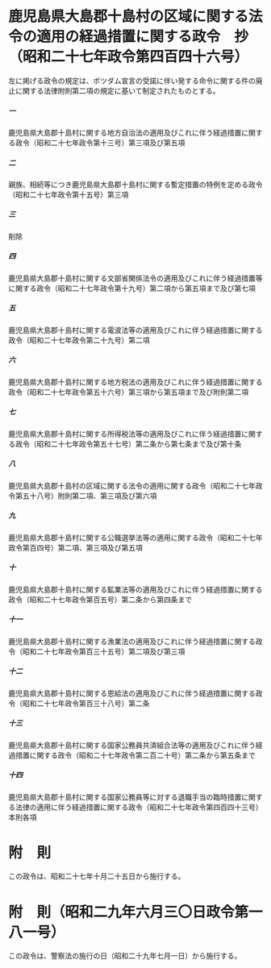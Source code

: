 # 鹿児島県大島郡十島村の区域に関する法令の適用の経過措置に関する政令　抄（昭和二十七年政令第四百四十六号）
左に掲げる政令の規定は、ポツダム宣言の受諾に伴い発する命令に関する件の廃止に関する法律附則第二項の規定に基いて制定されたものとする。
##### 一
鹿児島県大島郡十島村に関する地方自治法の適用及びこれに伴う経過措置に関する政令（昭和二十七年政令第十三号）第三項及び第五項
##### 二
親族、相続等につき鹿児島県大島郡十島村に関する暫定措置の特例を定める政令（昭和二十七年政令第十五号）第三項
##### 三
削除
##### 四
鹿児島県大島郡十島村に関する文部省関係法令の適用及びこれに伴う経過措置等に関する政令（昭和二十七年政令第十九号）第二項から第五項まで及び第七項
##### 五
鹿児島県大島郡十島村に関する電波法等の適用及びこれに伴う経過措置に関する政令（昭和二十七年政令第二十九号）第二項
##### 六
鹿児島県大島郡十島村に関する地方税法の適用及びこれに伴う経過措置に関する政令（昭和二十七年政令第五十六号）第三項から第五項まで及び附則第二項
##### 七
鹿児島県大島郡十島村に関する所得税法等の適用及びこれに伴う経過措置に関する政令（昭和二十七年政令第五十七号）第二条から第七条まで及び第十条
##### 八
鹿児島県大島郡十島村の区域に関する法令の適用に関する政令（昭和二十七年政令第五十八号）附則第二項、第三項及び第六項
##### 九
鹿児島県大島郡十島村に関する公職選挙法等の適用に関する政令（昭和二十七年政令第百四号）第二項、第三項及び第五項
##### 十
鹿児島県大島郡十島村に関する鉱業法等の適用及びこれに伴う経過措置に関する政令（昭和二十七年政令第百五号）第二条から第四条まで
##### 十一
鹿児島県大島郡十島村に関する漁業法の適用及びこれに伴う経過措置に関する政令（昭和二十七年政令第百三十五号）第二項及び第三項
##### 十二
鹿児島県大島郡十島村に関する恩給法の適用及びこれに伴う経過措置に関する政令（昭和二十七年政令第百三十八号）第二条
##### 十三
鹿児島県大島郡十島村に関する国家公務員共済組合法等の適用及びこれに伴う経過措置に関する政令（昭和二十七年政令第二百二十号）第二条から第五条まで
##### 十四
鹿児島県大島郡十島村に関する国家公務員等に対する退職手当の臨時措置に関する法律の適用に伴う経過措置に関する政令（昭和二十七年政令第四百四十三号）本則各項
# 附　則
この政令は、昭和二十七年十月二十五日から施行する。
# 附　則（昭和二九年六月三〇日政令第一八一号）
この政令は、警察法の施行の日（昭和二十九年七月一日）から施行する。
